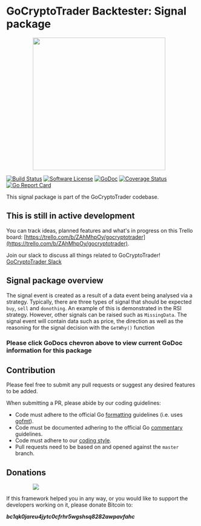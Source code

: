 # GoCryptoTrader Backtester: Signal package

<img src="/backtester/common/backtester.png?raw=true" width="350px" height="350px" hspace="70">


[![Build Status](https://github.com/aaabigfish/gocryptotrader/actions/workflows/tests.yml/badge.svg?branch=master)](https://github.com/aaabigfish/gocryptotrader/actions/workflows/tests.yml)
[![Software License](https://img.shields.io/badge/License-MIT-orange.svg?style=flat-square)](https://github.com/aaabigfish/gocryptotrader/blob/master/LICENSE)
[![GoDoc](https://godoc.org/github.com/aaabigfish/gocryptotrader?status.svg)](https://godoc.org/github.com/aaabigfish/gocryptotrader/backtester/eventtypes/signal)
[![Coverage Status](http://codecov.io/github/thrasher-corp/gocryptotrader/coverage.svg?branch=master)](http://codecov.io/github/thrasher-corp/gocryptotrader?branch=master)
[![Go Report Card](https://goreportcard.com/badge/github.com/aaabigfish/gocryptotrader)](https://goreportcard.com/report/github.com/aaabigfish/gocryptotrader)


This signal package is part of the GoCryptoTrader codebase.

## This is still in active development

You can track ideas, planned features and what's in progress on this Trello board: [https://trello.com/b/ZAhMhpOy/gocryptotrader](https://trello.com/b/ZAhMhpOy/gocryptotrader).

Join our slack to discuss all things related to GoCryptoTrader! [GoCryptoTrader Slack](https://join.slack.com/t/gocryptotrader/shared_invite/enQtNTQ5NDAxMjA2Mjc5LTc5ZDE1ZTNiOGM3ZGMyMmY1NTAxYWZhODE0MWM5N2JlZDk1NDU0YTViYzk4NTk3OTRiMDQzNGQ1YTc4YmRlMTk)

## Signal package overview

The signal event is created as a result of a data event being analysed via a strategy. Typically, there are three types of signal that should be expected `buy`, `sell` and `donothing`. An example of this is demonstrated in the RSI strategy. However, other signals can be raised such as `MissingData`.
The signal event will contain data such as price, the direction as well as the reasoning for the signal decision with the `GetWhy()` function

### Please click GoDocs chevron above to view current GoDoc information for this package

## Contribution

Please feel free to submit any pull requests or suggest any desired features to be added.

When submitting a PR, please abide by our coding guidelines:

+ Code must adhere to the official Go [formatting](https://golang.org/doc/effective_go.html#formatting) guidelines (i.e. uses [gofmt](https://golang.org/cmd/gofmt/)).
+ Code must be documented adhering to the official Go [commentary](https://golang.org/doc/effective_go.html#commentary) guidelines.
+ Code must adhere to our [coding style](https://github.com/aaabigfish/gocryptotrader/blob/master/doc/coding_style.md).
+ Pull requests need to be based on and opened against the `master` branch.

## Donations

<img src="https://github.com/aaabigfish/gocryptotrader/blob/master/web/src/assets/donate.png?raw=true" hspace="70">

If this framework helped you in any way, or you would like to support the developers working on it, please donate Bitcoin to:

***bc1qk0jareu4jytc0cfrhr5wgshsq8282awpavfahc***
